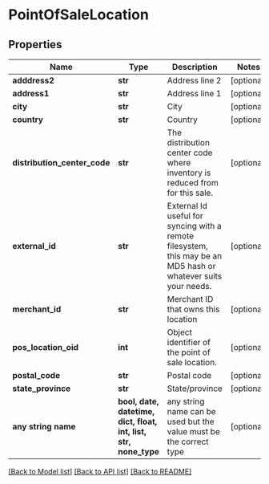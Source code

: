 # PointOfSaleLocation


## Properties
Name | Type | Description | Notes
------------ | ------------- | ------------- | -------------
**adddress2** | **str** | Address line 2 | [optional] 
**address1** | **str** | Address line 1 | [optional] 
**city** | **str** | City | [optional] 
**country** | **str** | Country | [optional] 
**distribution_center_code** | **str** | The distribution center code where inventory is reduced from for this sale. | [optional] 
**external_id** | **str** | External Id useful for syncing with a remote filesystem, this may be an MD5 hash or whatever suits your needs. | [optional] 
**merchant_id** | **str** | Merchant ID that owns this location | [optional] 
**pos_location_oid** | **int** | Object identifier of the point of sale location. | [optional] 
**postal_code** | **str** | Postal code | [optional] 
**state_province** | **str** | State/province | [optional] 
**any string name** | **bool, date, datetime, dict, float, int, list, str, none_type** | any string name can be used but the value must be the correct type | [optional]

[[Back to Model list]](../README.md#documentation-for-models) [[Back to API list]](../README.md#documentation-for-api-endpoints) [[Back to README]](../README.md)


